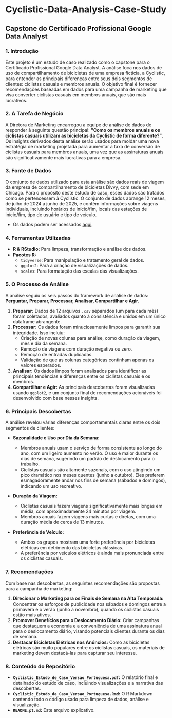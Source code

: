 # Cyclistic-Data-Analysis-Case-Study

## Capstone do Certificado Profissional Google Data Analyst

### 1. Introdução

Este projeto é um estudo de caso realizado como o capstone para o Certificado Profissional Google Data Analyst. A análise foca nos dados de uso de compartilhamento de bicicletas de uma empresa fictícia, a Cyclistic, para entender as principais diferenças entre seus dois segmentos de clientes: ciclistas casuais e membros anuais. O objetivo final é fornecer recomendações baseadas em dados para uma campanha de marketing que visa converter ciclistas casuais em membros anuais, que são mais lucrativos.

### 2. A Tarefa de Negócio

A Diretora de Marketing encarregou a equipe de análise de dados de responder à seguinte questão principal: **"Como os membros anuais e os ciclistas casuais utilizam as bicicletas da Cyclistic de forma diferente?"**. Os insights derivados desta análise serão usados para moldar uma nova estratégia de marketing projetada para aumentar a taxa de conversão de ciclistas casuais para membros anuais, uma vez que as assinaturas anuais são significativamente mais lucrativas para a empresa.

### 3. Fonte de Dados

O conjunto de dados utilizado para esta análise são dados reais de viagem da empresa de compartilhamento de bicicletas Divvy, com sede em Chicago. Para o propósito deste estudo de caso, esses dados são tratados como se pertencessem à Cyclistic. O conjunto de dados abrange 12 meses, de julho de 2024 a junho de 2025, e contém informações sobre viagens individuais, incluindo horários de início/fim, locais das estações de início/fim, tipo de usuário e tipo de veículo.

* Os dados podem ser acessados [aqui](https://divvy-tripdata.s3.amazonaws.com/index.html).

### 4. Ferramentas Utilizadas

* **R & RStudio:** Para limpeza, transformação e análise dos dados.
* **Pacotes R:**
    * `tidyverse`: Para manipulação e tratamento geral de dados.
    * `ggplot2`: Para a criação de visualizações de dados.
    * `scales`: Para formatação das escalas das visualizações.

### 5. O Processo de Análise

A análise seguiu os seis passos do framework de análise de dados: **Perguntar, Preparar, Processar, Analisar, Compartilhar e Agir.**

1.  **Preparar:** Dados de 12 arquivos `.csv` separados (um para cada mês) foram coletados, avaliados quanto à consistência e unidos em um único dataframe abrangente.
2.  **Processar:** Os dados foram minuciosamente limpos para garantir sua integridade. Isso incluiu:
    * Criação de novas colunas para análise, como duração da viagem, mês e dia da semana.
    * Remoção de viagens com duração negativa ou zero.
    * Remoção de entradas duplicadas.
    * Validação de que as colunas categóricas continham apenas os valores esperados.
3.  **Analisar:** Os dados limpos foram analisados para identificar as principais tendências e diferenças entre os ciclistas casuais e os membros.
4.  **Compartilhar e Agir:** As principais descobertas foram visualizadas usando `ggplot2`, e um conjunto final de recomendações acionáveis foi desenvolvido com base nesses insights.

### 6. Principais Descobertas

A análise revelou várias diferenças comportamentais claras entre os dois segmentos de clientes:

* **Sazonalidade e Uso por Dia da Semana:**
    * Membros anuais usam o serviço de forma consistente ao longo do ano, com um ligeiro aumento no verão. O uso é maior durante os dias de semana, sugerindo um padrão de deslocamento para o trabalho.
    * Ciclistas casuais são altamente sazonais, com o uso atingindo um pico dramático nos meses quentes (junho a outubro). Eles preferem esmagadoramente andar nos fins de semana (sábados e domingos), indicando um uso recreativo.

* **Duração da Viagem:**
    * Ciclistas casuais fazem viagens significativamente mais longas em média, com aproximadamente 24 minutos por viagem.
    * Membros anuais fazem viagens mais curtas e diretas, com uma duração média de cerca de 13 minutos.

* **Preferência de Veículo:**
    * Ambos os grupos mostram uma forte preferência por bicicletas elétricas em detrimento das bicicletas clássicas.
    * A preferência por veículos elétricos é ainda mais pronunciada entre os ciclistas casuais.

### 7. Recomendações

Com base nas descobertas, as seguintes recomendações são propostas para a campanha de marketing:

1.  **Direcionar o Marketing para os Finais de Semana na Alta Temporada:** Concentrar os esforços de publicidade nos sábados e domingos entre a primavera e o verão (junho a novembro), quando os ciclistas casuais estão mais ativos.
2.  **Promover Benefícios para o Deslocamento Diário:** Criar campanhas que destaquem a economia e a conveniência de uma assinatura anual para o deslocamento diário, visando potenciais clientes durante os dias de semana.
3.  **Destacar Bicicletas Elétricas nos Anúncios:** Como as bicicletas elétricas são muito populares entre os ciclistas casuais, os materiais de marketing devem destacá-las para capturar seu interesse.

### 8. Conteúdo do Repositório

* **`Cyclistic_Estudo_de_Caso_Versao_Portuguesa.pdf`:** O relatório final e detalhado do estudo de caso, incluindo visualizações e a narrativa das descobertas.
* **`Cyclistic_Estudo_de_Caso_Versao_Portuguesa.Rmd`:** O R Markdown contendo todo o código usado para limpeza de dados, análise e visualização.
* **`README.pt.md`:** Este arquivo explicativo.
